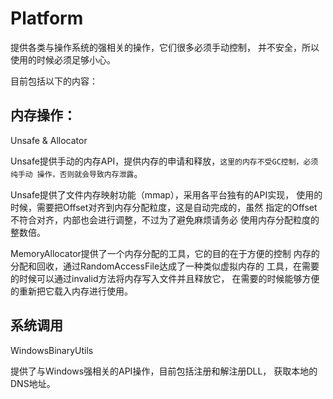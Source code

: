 # Platform

提供各类与操作系统的强相关的操作，它们很多必须手动控制，
并不安全，所以使用的时候必须足够小心。

目前包括以下的内容：

## 内存操作：

Unsafe & Allocator

Unsafe提供手动的内存API，提供内存的申请和释放，`这里的内存不受GC控制，必须纯手动
操作，否则就会导致内存泄露`。

Unsafe提供了文件内存映射功能（mmap），采用各平台独有的API实现，
使用的时候，需要把Offset对齐到内存分配粒度，这是自动完成的，虽然
指定的Offset不符合对齐，内部也会进行调整，不过为了避免麻烦请务必
使用内存分配粒度的整数倍。

MemoryAllocator提供了一个内存分配的工具，它的目的在于方便的控制
内存的分配和回收，通过RandomAccessFile达成了一种类似虚拟内存的
工具，在需要的时候可以通过invalid方法将内存写入文件并且释放它，
在需要的时候能够方便的重新把它载入内存进行使用。

## 系统调用

WindowsBinaryUtils

提供了与Windows强相关的API操作，目前包括注册和解注册DLL，
获取本地的DNS地址。